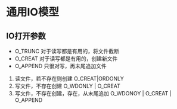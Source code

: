 # 通用IO模型
## IO打开参数
- O_TRUNC 对于读写都是有用的，将文件截断
- O_CREAT 对于读写都是有用的，创建新文件
- O_APPEND 只很对写，再末尾追加文件
1. 读文件，若不存在则创建
    O_CREAT|ORDONLY
2. 写文件，不存在创建
    O_WDONLY | O_CREAT
3. 写文件，不存在创建，存在，从末尾追加
    O_WDONOY | O_CREAT | O_APPEND
